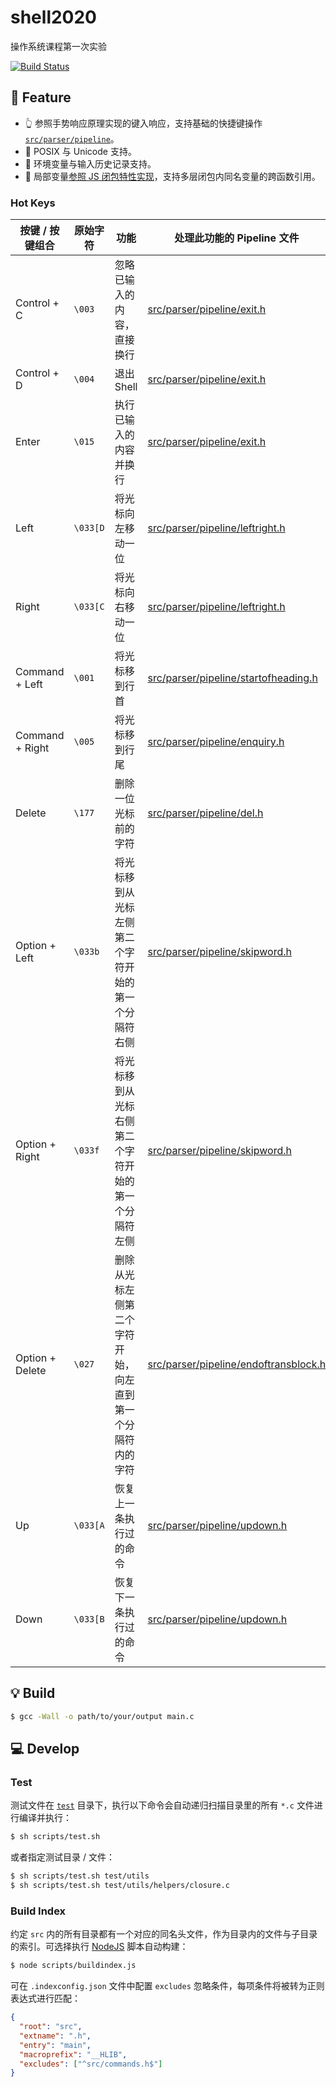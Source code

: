 # shell2020

操作系统课程第一次实验

[![Build Status](https://travis-ci.com/imhele/shell2020.svg?branch=master)](https://travis-ci.com/imhele/shell2020)

## 🍕 Feature

- 👆 参照手势响应原理实现的键入响应，支持基础的快捷键操作 [`src/parser/pipeline`](https://github.com/imhele/shell2020/tree/master/src/parser/pipeline)。
- 🎨 POSIX 与 Unicode 支持。
- 🌟 环境变量与输入历史记录支持。
- 💄 局部变量[参照 JS 闭包特性实现](https://github.com/imhele/blog/issues/7)，支持多层闭包内同名变量的跨函数引用。

### Hot Keys

| 按键 / 按键组合 | 原始字符 | 功能                                                       | 处理此功能的 Pipeline 文件                                                                                                     |
| --------------- | -------- | ---------------------------------------------------------- | ------------------------------------------------------------------------------------------------------------------------------ |
| Control + C     | `\003`   | 忽略已输入的内容，直接换行                                 | [src/parser/pipeline/exit.h ](https://github.com/imhele/shell2020/tree/master/src/parser/pipeline/exit.h)                      |
| Control + D     | `\004`   | 退出 Shell                                                 | [src/parser/pipeline/exit.h ](https://github.com/imhele/shell2020/tree/master/src/parser/pipeline/exit.h)                      |
| Enter           | `\015`   | 执行已输入的内容并换行                                     | [src/parser/pipeline/exit.h ](https://github.com/imhele/shell2020/tree/master/src/parser/pipeline/exit.h)                      |
| Left            | `\033[D` | 将光标向左移动一位                                         | [src/parser/pipeline/leftright.h](https://github.com/imhele/shell2020/tree/master/src/parser/pipeline/leftright.h)             |
| Right           | `\033[C` | 将光标向右移动一位                                         | [src/parser/pipeline/leftright.h](https://github.com/imhele/shell2020/tree/master/src/parser/pipeline/leftright.h)             |
| Command + Left  | `\001`   | 将光标移到行首                                             | [src/parser/pipeline/startofheading.h](https://github.com/imhele/shell2020/tree/master/src/parser/pipeline/startofheading.h)   |
| Command + Right | `\005`   | 将光标移到行尾                                             | [src/parser/pipeline/enquiry.h](https://github.com/imhele/shell2020/tree/master/src/parser/pipeline/enquiry.h)                 |
| Delete          | `\177`   | 删除一位光标前的字符                                       | [src/parser/pipeline/del.h ](https://github.com/imhele/shell2020/tree/master/src/parser/pipeline/del.h)                        |
| Option + Left   | `\033b`  | 将光标移到从光标左侧第二个字符开始的第一个分隔符右侧       | [src/parser/pipeline/skipword.h](https://github.com/imhele/shell2020/tree/master/src/parser/pipeline/skipword.h)               |
| Option + Right  | `\033f`  | 将光标移到从光标右侧第二个字符开始的第一个分隔符左侧       | [src/parser/pipeline/skipword.h](https://github.com/imhele/shell2020/tree/master/src/parser/pipeline/skipword.h)               |
| Option + Delete | `\027`   | 删除从光标左侧第二个字符开始，向左直到第一个分隔符内的字符 | [src/parser/pipeline/endoftransblock.h](https://github.com/imhele/shell2020/tree/master/src/parser/pipeline/endoftransblock.h) |
| Up              | `\033[A` | 恢复上一条执行过的命令                                     | [src/parser/pipeline/updown.h](https://github.com/imhele/shell2020/tree/master/src/parser/pipeline/updown.h)                   |
| Down            | `\033[B` | 恢复下一条执行过的命令                                     | [src/parser/pipeline/updown.h](https://github.com/imhele/shell2020/tree/master/src/parser/pipeline/updown.h)                   |

## 💡 Build

```bash
$ gcc -Wall -o path/to/your/output main.c
```

## 💻 Develop

### Test

测试文件在 [`test`](https://github.com/imhele/shell2020/tree/master/test) 目录下，执行以下命令会自动递归扫描目录里的所有 `*.c` 文件进行编译并执行：

```bash
$ sh scripts/test.sh
```

或者指定测试目录 / 文件：

```bash
$ sh scripts/test.sh test/utils
$ sh scripts/test.sh test/utils/helpers/closure.c
```

### Build Index

约定 `src` 内的所有目录都有一个对应的同名头文件，作为目录内的文件与子目录的索引。可选择执行 [NodeJS](https://nodejs.org/) 脚本自动构建：

```bash
$ node scripts/buildindex.js
```

可在 `.indexconfig.json` 文件中配置 `excludes` 忽略条件，每项条件将被转为正则表达式进行匹配：

```json
{
  "root": "src",
  "extname": ".h",
  "entry": "main",
  "macroprefix": "__HLIB",
  "excludes": ["^src/commands.h$"]
}
```
